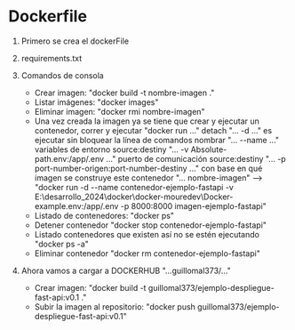 # Dockerfile

1. Primero se crea el dockerFile
2. requirements.txt
3. Comandos de consola

    - Crear imagen: "docker build -t nombre-imagen ."
    - Listar imágenes: "docker images"
    - Eliminar imagen: "docker rmi nombre-imagen"
    - Una vez creada la imagen ya se tiene que crear y ejecutar un contenedor,
    correr y ejecutar "docker run ..."
    detach "... -d ..." es ejecutar sin bloquear la línea de comandos
    nombrar "... --name ..."
    variables de entorno source:destiny "... -v Absolute-path.env:/app/.env ..."
    puerto de comunicación source:destiny "... -p port-number-origen:port-number-destiny ..."
    con base en qué imagen se construye este contenedor "... nombre-imagen"
    --> "docker run -d --name contenedor-ejemplo-fastapi -v E:\desarrollo_2024\docker\docker-mouredev\Docker-example\.env:/app/.env -p 8000:8000 imagen-ejemplo-fastapi"
    - Listado de contenedores: "docker ps"
    - Detener contenedor "docker stop contenedor-ejemplo-fastapi"
    - Listado contenedores que existen así no se estén ejecutando "docker ps -a"
    - Eliminar contenedor "docker rm contenedor-ejemplo-fastapi"

4. Ahora vamos a cargar a DOCKERHUB "...guillomal373/..."

    - Crear imagen: "docker build -t guillomal373/ejemplo-despliegue-fast-api:v0.1 ."
    - Subir la imagen al repositorio: "docker push guillomal373/ejemplo-despliegue-fast-api:v0.1"
    